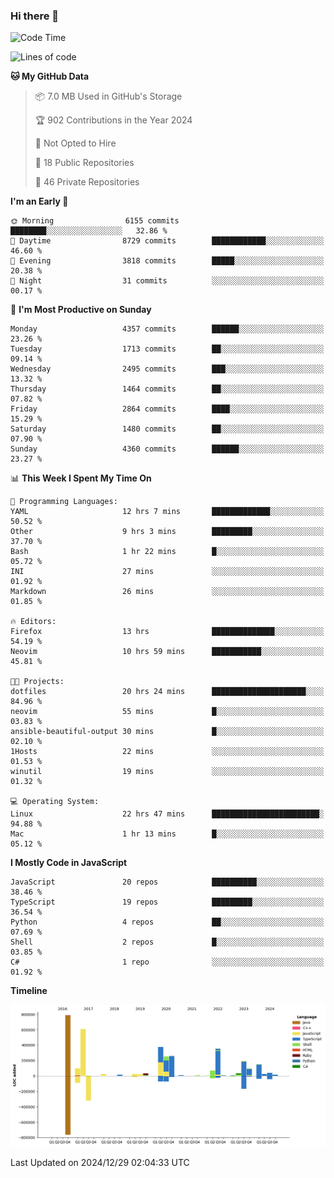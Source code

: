 ### Hi there 👋

<!--
**Clumsy-Coder/Clumsy-Coder** is a ✨ _special_ ✨ repository because its `README.md` (this file) appears on your GitHub profile.

Here are some ideas to get you started:

- 🔭 I’m currently working on ...
- 🌱 I’m currently learning ...
- 👯 I’m looking to collaborate on ...
- 🤔 I’m looking for help with ...
- 💬 Ask me about ...
- 📫 How to reach me: ...
- 😄 Pronouns: ...
- ⚡ Fun fact: ...
-->

<!-- anmol098/waka-readme-stats -->
<!--START_SECTION:waka-->
![Code Time](http://img.shields.io/badge/Code%20Time-1%2C072%20hrs%202%20mins-blue)

![Lines of code](https://img.shields.io/badge/From%20Hello%20World%20I%27ve%20Written-3.5%20million%20lines%20of%20code-blue)

**🐱 My GitHub Data** 

> 📦 7.0 MB Used in GitHub's Storage 
 > 
> 🏆 902 Contributions in the Year 2024
 > 
> 🚫 Not Opted to Hire
 > 
> 📜 18 Public Repositories 
 > 
> 🔑 46 Private Repositories 
 > 
**I'm an Early 🐤** 

```text
🌞 Morning                6155 commits        ████████░░░░░░░░░░░░░░░░░   32.86 % 
🌆 Daytime                8729 commits        ████████████░░░░░░░░░░░░░   46.60 % 
🌃 Evening                3818 commits        █████░░░░░░░░░░░░░░░░░░░░   20.38 % 
🌙 Night                  31 commits          ░░░░░░░░░░░░░░░░░░░░░░░░░   00.17 % 
```
📅 **I'm Most Productive on Sunday** 

```text
Monday                   4357 commits        ██████░░░░░░░░░░░░░░░░░░░   23.26 % 
Tuesday                  1713 commits        ██░░░░░░░░░░░░░░░░░░░░░░░   09.14 % 
Wednesday                2495 commits        ███░░░░░░░░░░░░░░░░░░░░░░   13.32 % 
Thursday                 1464 commits        ██░░░░░░░░░░░░░░░░░░░░░░░   07.82 % 
Friday                   2864 commits        ████░░░░░░░░░░░░░░░░░░░░░   15.29 % 
Saturday                 1480 commits        ██░░░░░░░░░░░░░░░░░░░░░░░   07.90 % 
Sunday                   4360 commits        ██████░░░░░░░░░░░░░░░░░░░   23.27 % 
```


📊 **This Week I Spent My Time On** 

```text
💬 Programming Languages: 
YAML                     12 hrs 7 mins       █████████████░░░░░░░░░░░░   50.52 % 
Other                    9 hrs 3 mins        █████████░░░░░░░░░░░░░░░░   37.70 % 
Bash                     1 hr 22 mins        █░░░░░░░░░░░░░░░░░░░░░░░░   05.72 % 
INI                      27 mins             ░░░░░░░░░░░░░░░░░░░░░░░░░   01.92 % 
Markdown                 26 mins             ░░░░░░░░░░░░░░░░░░░░░░░░░   01.85 % 

🔥 Editors: 
Firefox                  13 hrs              ██████████████░░░░░░░░░░░   54.19 % 
Neovim                   10 hrs 59 mins      ███████████░░░░░░░░░░░░░░   45.81 % 

🐱‍💻 Projects: 
dotfiles                 20 hrs 24 mins      █████████████████████░░░░   84.96 % 
neovim                   55 mins             █░░░░░░░░░░░░░░░░░░░░░░░░   03.83 % 
ansible-beautiful-output 30 mins             █░░░░░░░░░░░░░░░░░░░░░░░░   02.10 % 
1Hosts                   22 mins             ░░░░░░░░░░░░░░░░░░░░░░░░░   01.53 % 
winutil                  19 mins             ░░░░░░░░░░░░░░░░░░░░░░░░░   01.32 % 

💻 Operating System: 
Linux                    22 hrs 47 mins      ████████████████████████░   94.88 % 
Mac                      1 hr 13 mins        █░░░░░░░░░░░░░░░░░░░░░░░░   05.12 % 
```

**I Mostly Code in JavaScript** 

```text
JavaScript               20 repos            ██████████░░░░░░░░░░░░░░░   38.46 % 
TypeScript               19 repos            █████████░░░░░░░░░░░░░░░░   36.54 % 
Python                   4 repos             ██░░░░░░░░░░░░░░░░░░░░░░░   07.69 % 
Shell                    2 repos             █░░░░░░░░░░░░░░░░░░░░░░░░   03.85 % 
C#                       1 repo              ░░░░░░░░░░░░░░░░░░░░░░░░░   01.92 % 
```



**Timeline**

![Lines of Code chart](https://raw.githubusercontent.com/Clumsy-Coder/Clumsy-Coder/main/assets/bar_graph.png)


 Last Updated on 2024/12/29 02:04:33 UTC
<!--END_SECTION:waka-->
